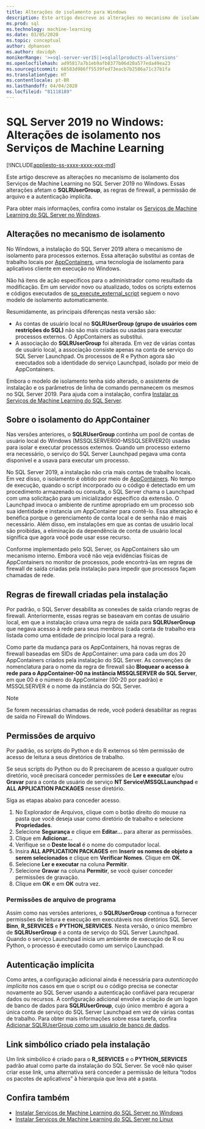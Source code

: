 ```yaml
---
title: Alterações de isolamento para Windows
description: Este artigo descreve as alterações no mecanismo de isolamento dos Serviços de Machine Learning no SQL Server 2019 no Windows. Essas alterações afetam o SQLRUserGroup, as regras de firewall, a permissão de arquivo e a autenticação implícita.
ms.prod: sql
ms.technology: machine-learning
ms.date: 03/05/2020
ms.topic: conceptual
author: dphansen
ms.author: davidph
monikerRange: '>=sql-server-ver15||=sqlallproducts-allversions'
ms.openlocfilehash: ad95817a7b1eb9afb8377b06d20a577eda49ea23
ms.sourcegitcommit: 68583d986ff5539fed73eacb7b2586a71c37b1fa
ms.translationtype: HT
ms.contentlocale: pt-BR
ms.lasthandoff: 04/04/2020
ms.locfileid: "81118189"
---
```

# <a name="sql-server-2019-on-windows-isolation-changes-for-machine-learning-services"></a>SQL Server 2019 no Windows: Alterações de isolamento nos Serviços de Machine Learning
[!INCLUDE[appliesto-ss-xxxx-xxxx-xxx-md](../../includes/appliesto-ss-xxxx-xxxx-xxx-md.md)]

Este artigo descreve as alterações no mecanismo de isolamento dos Serviços de Machine Learning no SQL Server 2019 no Windows. Essas alterações afetam o **SQLRUserGroup**, as regras de firewall, a permissão de arquivo e a autenticação implícita.

Para obter mais informações, confira como instalar os [Serviços de Machine Learning do SQL Server no Windows](sql-machine-learning-services-windows-install.md).

## <a name="changes-to-isolation-mechanism"></a>Alterações no mecanismo de isolamento

No Windows, a instalação do SQL Server 2019 altera o mecanismo de isolamento para processos externos. Essa alteração substitui as contas de trabalho locais por [AppContainers](https://docs.microsoft.com/windows/desktop/secauthz/appcontainer-isolation), uma tecnologia de isolamento para aplicativos cliente em execução no Windows. 

Não há itens de ação específicos para o administrador como resultado da modificação. Em um servidor novo ou atualizado, todos os scripts externos e códigos executados de [sp_execute_external_script](../../relational-databases/system-stored-procedures/sp-execute-external-script-transact-sql.md) seguem o novo modelo de isolamento automaticamente. 

Resumidamente, as principais diferenças nesta versão são:

+ As contas de usuário local no **SQLRUserGroup (grupo de usuários com restrições do SQL)** não são mais criadas ou usadas para executar processos externos. O AppContainers as substitui.
+ A associação do **SQLRUserGroup** foi alterada. Em vez de várias contas de usuário local, a associação consiste apenas na conta de serviço do SQL Server Launchpad. Os processos de R e Python agora são executados sob a identidade do serviço Launchpad, isolado por meio de AppContainers.

Embora o modelo de isolamento tenha sido alterado, o assistente de instalação e os parâmetros de linha de comando permanecem os mesmos no SQL Server 2019. Para ajuda com a instalação, confira [Instalar os Serviços de Machine Learning do SQL Server](sql-machine-learning-services-windows-install.md).

## <a name="about-appcontainer-isolation"></a>Sobre o isolamento do AppContainer

Nas versões anteriores, o **SQLRUserGroup** continha um pool de contas de usuário local do Windows (MSSQLSERVER00-MSSQLSERVER20) usadas para isolar e executar processos externos. Quando um processo externo era necessário, o serviço do SQL Server Launchpad pegava uma conta disponível e a usava para executar um processo. 

No SQL Server 2019, a instalação não cria mais contas de trabalho locais. Em vez disso, o isolamento é obtido por meio de [AppContainers](https://docs.microsoft.com/windows/desktop/secauthz/appcontainer-isolation). No tempo de execução, quando o script incorporado ou o código é detectado em um procedimento armazenado ou consulta, o SQL Server chama o Launchpad com uma solicitação para um inicializador específico da extensão. O Launchpad invoca o ambiente de runtime apropriado em um processo sob sua identidade e instancia um AppContainer para contê-lo. Essa alteração é benéfica porque o gerenciamento de conta local e de senha não é mais necessário. Além disso, em instalações em que as contas de usuário local são proibidas, a eliminação da dependência de conta de usuário local significa que agora você pode usar esse recurso.

Conforme implementado pelo SQL Server, os AppContainers são um mecanismo interno. Embora você não veja evidências físicas de AppContainers no monitor de processos, pode encontrá-las em regras de firewall de saída criadas pela instalação para impedir que processos façam chamadas de rede.

## <a name="firewall-rules-created-by-setup"></a>Regras de firewall criadas pela instalação

Por padrão, o SQL Server desabilita as conexões de saída criando regras de firewall. Anteriormente, essas regras se baseavam em contas de usuário local, em que a instalação criava uma regra de saída para **SQLRUserGroup** que negava acesso à rede para seus membros (cada conta de trabalho era listada como uma entidade de princípio local para a regra). 

Como parte da mudança para os AppContainers, há novas regras de firewall baseadas em SIDs de AppContainer: uma para cada um dos 20 AppContainers criados pela instalação do SQL Server. As convenções de nomenclatura para o nome da regra de firewall são **Bloquear o acesso à rede para o AppContainer-00 na instância MSSQLSERVER do SQL Server**, em que 00 é o número do AppContainer (00-20 por padrão) e MSSQLSERVER é o nome da instância do SQL Server. 

> [!Note]
> Se forem necessárias chamadas de rede, você poderá desabilitar as regras de saída no Firewall do Windows.

<a name="file-permissions"></a>

## <a name="file-permissions"></a>Permissões de arquivo

Por padrão, os scripts do Python e do R externos só têm permissão de acesso de leitura a seus diretórios de trabalho. 

Se seus scripts do Python ou do R precisarem de acesso a qualquer outro diretório, você precisará conceder permissões de **Ler e executar** e/ou **Gravar** para a conta de usuário de serviço **NT Service\MSSQLLaunchpad** e **ALL APPLICATION PACKAGES** nesse diretório.

Siga as etapas abaixo para conceder acesso.

1. No Explorador de Arquivos, clique com o botão direito do mouse na pasta que você deseja usar como diretório de trabalho e selecione **Propriedades**.
1. Selecione **Segurança** e clique em **Editar…** para alterar as permissões.
1. Clique em **Adicionar…**
1. Verifique se o **Deste local** é o nome do computador local.
1. Insira **ALL APPLICATION PACKAGES** em **Inserir os nomes de objeto a serem selecionados** e clique em **Verificar Nomes**. Clique em **OK**.
1. Selecione **Ler e executar** na coluna **Permitir**.
1. Selecione **Gravar** na coluna **Permitir**, se você quiser conceder permissões de gravação.
1. Clique em **OK** e em **OK** outra vez.

### <a name="program-file-permissions"></a>Permissões de arquivo de programa

Assim como nas versões anteriores, o **SQLRUserGroup** continua a fornecer permissões de leitura e execução em executáveis nos diretórios SQL Server **Binn**, **R_SERVICES** e **PYTHON_SERVICES**. Nesta versão, o único membro de **SQLRUserGroup** é a conta de serviço do SQL Server Launchpad.  Quando o serviço Launchpad inicia um ambiente de execução de R ou Python, o processo é executado como um serviço Launchpad.

## <a name="implied-authentication"></a>Autenticação implícita

Como antes, a configuração adicional ainda é necessária para *autenticação implícita* nos casos em que o script ou o código precisa se conectar novamente ao SQL Server usando a autenticação confiável para recuperar dados ou recursos. A configuração adicional envolve a criação de um logon de banco de dados para **SQLRUserGroup**, cujo único membro é agora a única conta de serviço do SQL Server Launchpad em vez de várias contas de trabalho. Para obter mais informações sobre essa tarefa, confira [Adicionar SQLRUserGroup como um usuário de banco de dados](../security/create-a-login-for-sqlrusergroup.md).


## <a name="symbolic-link-created-by-setup"></a>Link simbólico criado pela instalação

Um link simbólico é criado para o **R_SERVICES** e o **PYTHON_SERVICES** padrão atual como parte da instalação do SQL Server. Se você não quiser criar esse link, uma alternativa será conceder a permissão de leitura “todos os pacotes de aplicativos” à hierarquia que leva até a pasta.


## <a name="see-also"></a>Confira também

+ [Instalar Serviços de Machine Learning do SQL Server no Windows](sql-machine-learning-services-windows-install.md)
+ [Instalar Serviços de Machine Learning do SQL Server no Linux](../../linux/sql-server-linux-setup-machine-learning.md)
